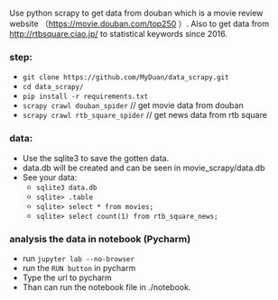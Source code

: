 Use python scrapy to get data from douban which is a movie review website （https://movie.douban.com/top250 ）.
Also to get data from http://rtbsquare.ciao.jp/ to statistical keywords since 2016.

### step:

- `git clone https://github.com/MyDuan/data_scrapy.git`
- `cd data_scrapy/`
- `pip install -r requirements.txt`
- `scrapy crawl douban_spider` // get movie data from douban
- `scrapy crawl rtb_square_spider`  // get news data from rtb square

### data:

- Use the sqlite3 to save the gotten data.
- data.db will be created and can be seen in movie_scrapy/data.db
- See your data:
    - `sqlite3 data.db`
    - `sqlite> .table`
    - `sqlite> select * from movies;`
    - `sqlite> select count(1) from rtb_square_news;`
    
### analysis the data in notebook (Pycharm)
- run `jupyter lab --no-browser`
- run the `RUN button` in pycharm
- Type the url to pycharm
- Than can run the notebook file in ./notebook.
